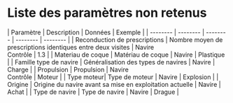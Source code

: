 
# Liste des paramètres non retenus

| Paramètre	| Description |	Données	|  Exemple |
| -------- | -------- | -------- | -------- | -------- | 
| Reconduction de prescriptions | Nombre moyen de prescriptions identiques entre deux visites | Navire </br> Contrôle | 1.3 |
| Materiau de coque |  Matériau de coque | Navire | Plastique |
| Famille type de navire | Généralisation des types de navires | Navire | Charge |
| Propulsion |  Propulsion | Navire </br> Contrôle | Moteur |
| Type moteur|  Type de moteur | Navire | Explosion |
| Origine |  Origine du navire avant sa mise en exploitation actuelle | Navire | Achat |
| Type de navire |  Type de navire | Navire | Drague |